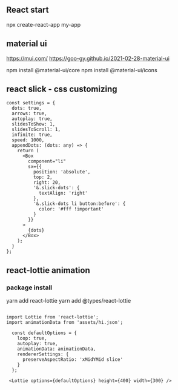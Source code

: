 ## React start
npx create-react-app my-app

## material ui

https://mui.com/
https://goo-gy.github.io/2021-02-28-material-ui

npm install @material-ui/core
npm install @material-ui/icons


## react slick - css customizing

```tsx
const settings = {
  dots: true,
  arrows: true,
  autoplay: true,
  slidesToShow: 1,
  slidesToScroll: 1,
  infinite: true,
  speed: 1000,
  appendDots: (dots: any) => {
    return (
      <Box
        component="li"
        sx={{
          position: 'absolute',
          top: 2,
          right: 20,
          '&.slick-dots': {
            textAlign: 'right'
          },
          '&.slick-dots li button:before': {
            color: '#fff !important'
          }
        }}
      >
        {dots}
      </Box>
    );
  }
};
```

## react-lottie animation

### package install
yarn add react-lottie
yarn add @types/react-lottie

```tsx

import Lottie from 'react-lottie';
import animationData from 'assets/hi.json';

  const defaultOptions = {
    loop: true,
    autoplay: true,
    animationData: animationData,
    rendererSettings: {
      preserveAspectRatio: 'xMidYMid slice'
    }
  };

 <Lottie options={defaultOptions} height={400} width={300} />
```